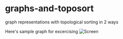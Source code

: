 # graphs-and-toposort
graph representations with topological sorting in 2 ways

Here's sample graph for excercising
![Screen](https://github.com/Haradd/graphs-and-toposort/blob/master/Directed_acyclic_graph.png)
